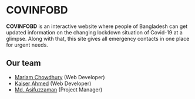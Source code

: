 # COVINFOBD

**COVINFOBD** is an interactive website where people of Bangladesh can get updated information on the changing lockdown situation of Covid-19 at a glimpse. Along with that, this site gives all emergency contacts in one place for urgent needs.

## Our team

- [Mariam Chowdhury](https://github.com/mariamChowdhury) (Web Developer) <br>
- [Kaiser Ahmed](https://github.com/mekaiser) (Web Developer) <br>
- [Md. Asifuzzaman](https://github.com/asif-uz-zaman) (Project Manager) <br>
